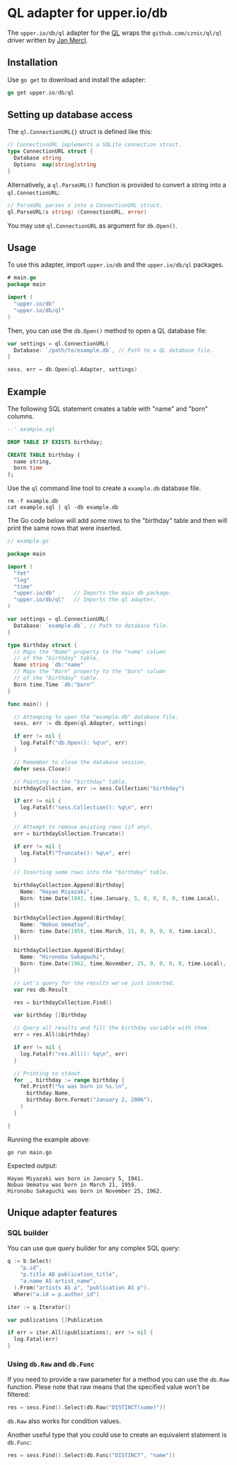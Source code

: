 # QL adapter for upper.io/db

The `upper.io/db/ql` adapter for the [QL][1] wraps the `github.com/cznic/ql/ql`
driver written by [Jan Mercl][1].

## Installation

Use `go get` to download and install the adapter:

```go
go get upper.io/db/ql
```

## Setting up database access

The `ql.ConnectionURL{}` struct is defined like this:

```go
// ConnectionURL implements a SQLite connection struct.
type ConnectionURL struct {
  Database string
  Options  map[string]string
}
```

Alternatively, a `ql.ParseURL()` function is provided to convert a string into
a `ql.ConnectionURL`:

```go
// ParseURL parses s into a ConnectionURL struct.
ql.ParseURL(s string) (ConnectionURL, error)
```

You may use `ql.ConnectionURL` as argument for `db.Open()`.

## Usage

To use this adapter, import `upper.io/db` and the `upper.io/db/ql` packages.

```go
# main.go
package main

import (
  "upper.io/db"
  "upper.io/db/ql"
)
```

Then, you can use the `db.Open()` method to open a QL database file:

```go
var settings = ql.ConnectionURL{
  Database: `/path/to/example.db`, // Path to a QL database file.
}

sess, err = db.Open(ql.Adapter, settings)
```

## Example

The following SQL statement creates a table with "name" and "born"
columns.

```sql
--' example.sql

DROP TABLE IF EXISTS birthday;

CREATE TABLE birthday (
  name string,
  born time
);
```

Use the `ql` command line tool to create a `example.db` database
file.

```
rm -f example.db
cat example.sql | ql -db example.db
```

The Go code below will add some rows to the "birthday" table and then will
print the same rows that were inserted.

```go
// example.go

package main

import (
  "fmt"
  "log"
  "time"
  "upper.io/db"      // Imports the main db package.
  "upper.io/db/ql"   // Imports the ql adapter.
)

var settings = ql.ConnectionURL{
  Database: `example.db`, // Path to database file.
}

type Birthday struct {
  // Maps the "Name" property to the "name" column
  // of the "birthday" table.
  Name string `db:"name"`
  // Maps the "Born" property to the "born" column
  // of the "birthday" table.
  Born time.Time `db:"born"`
}

func main() {

  // Attemping to open the "example.db" database file.
  sess, err := db.Open(ql.Adapter, settings)

  if err != nil {
    log.Fatalf("db.Open(): %q\n", err)
  }

  // Remember to close the database session.
  defer sess.Close()

  // Pointing to the "birthday" table.
  birthdayCollection, err := sess.Collection("birthday")

  if err != nil {
    log.Fatalf("sess.Collection(): %q\n", err)
  }

  // Attempt to remove existing rows (if any).
  err = birthdayCollection.Truncate()

  if err != nil {
    log.Fatalf("Truncate(): %q\n", err)
  }

  // Inserting some rows into the "birthday" table.

  birthdayCollection.Append(Birthday{
    Name: "Hayao Miyazaki",
    Born: time.Date(1941, time.January, 5, 0, 0, 0, 0, time.Local),
  })

  birthdayCollection.Append(Birthday{
    Name: "Nobuo Uematsu",
    Born: time.Date(1959, time.March, 21, 0, 0, 0, 0, time.Local),
  })

  birthdayCollection.Append(Birthday{
    Name: "Hironobu Sakaguchi",
    Born: time.Date(1962, time.November, 25, 0, 0, 0, 0, time.Local),
  })

  // Let's query for the results we've just inserted.
  var res db.Result

  res = birthdayCollection.Find()

  var birthday []Birthday

  // Query all results and fill the birthday variable with them.
  err = res.All(&birthday)

  if err != nil {
    log.Fatalf("res.All(): %q\n", err)
  }

  // Printing to stdout.
  for _, birthday := range birthday {
    fmt.Printf("%s was born in %s.\n",
      birthday.Name,
      birthday.Born.Format("January 2, 2006"),
    )
  }

}

```

Running the example above:

```
go run main.go
```

Expected output:

```
Hayao Miyazaki was born in January 5, 1941.
Nobuo Uematsu was born in March 21, 1959.
Hironobu Sakaguchi was born in November 25, 1962.
```

## Unique adapter features

### SQL builder

You can use que query builder for any complex SQL query:

```go
q := b.Select(
    "p.id",
    "p.title AD publication_title",
    "a.name AS artist_name",
  ).From("artists AS a", "publication AS p").
  Where("a.id = p.author_id")

iter := q.Iterator()

var publications []Publication

if err = iter.All(&publications); err != nil {
  log.Fatal(err)
}
```

### Using `db.Raw` and `db.Func`

If you need to provide a raw parameter for a method you can use the `db.Raw`
function. Plese note that raw means that the specified value won't be filtered:

```go
res = sess.Find().Select(db.Raw("DISTINCT(name)"))
```

`db.Raw` also works for condition values.

Another useful type that you could use to create an equivalent statement is
`db.Func`:

```go
res = sess.Find().Select(db.Func("DISTINCT", "name"))
```

[1]: https://github.com/cznic/ql
[2]: http://golang.org/doc/effective_go.html#blank
